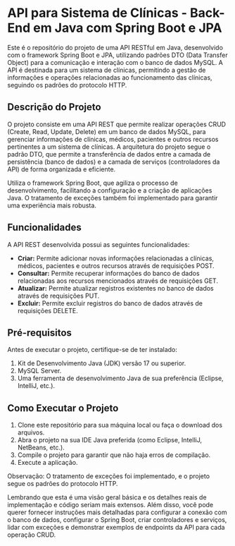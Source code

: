 # API para Sistema de Clínicas - Back-End em Java com Spring Boot e JPA

Este é o repositório do projeto de uma API RESTful em Java, desenvolvido com o framework Spring Boot e JPA, utilizando padrões DTO (Data Transfer Object) para a comunicação e interação com o banco de dados MySQL. A API é destinada para um sistema de clínicas, permitindo a gestão de informações e operações relacionadas ao funcionamento das clínicas, seguindo os padrões do protocolo HTTP.

## Descrição do Projeto

O projeto consiste em uma API REST que permite realizar operações CRUD (Create, Read, Update, Delete) em um banco de dados MySQL, para gerenciar informações de clínicas, médicos, pacientes e outros recursos pertinentes a um sistema de clínicas. A arquitetura do projeto segue o padrão DTO, que permite a transferência de dados entre a camada de persistência (banco de dados) e a camada de serviços (controladores da API) de forma organizada e eficiente.

Utiliza o framework Spring Boot, que agiliza o processo de desenvolvimento, facilitando a configuração e a criação de aplicações Java. O tratamento de exceções também foi implementado para garantir uma experiência mais robusta.

## Funcionalidades

A API REST desenvolvida possui as seguintes funcionalidades:

- **Criar:** Permite adicionar novas informações relacionadas a clínicas, médicos, pacientes e outros recursos através de requisições POST.
- **Consultar:** Permite recuperar informações do banco de dados relacionadas aos recursos mencionados através de requisições GET.
- **Atualizar:** Permite atualizar registros existentes no banco de dados através de requisições PUT.
- **Excluir:** Permite excluir registros do banco de dados através de requisições DELETE.

## Pré-requisitos

Antes de executar o projeto, certifique-se de ter instalado:

1. Kit de Desenvolvimento Java (JDK) versão 17 ou superior.
2. MySQL Server.
3. Uma ferramenta de desenvolvimento Java de sua preferência (Eclipse, IntelliJ, etc.).

## Como Executar o Projeto

1. Clone este repositório para sua máquina local ou faça o download dos arquivos.
2. Abra o projeto na sua IDE Java preferida (como Eclipse, IntelliJ, NetBeans, etc.).
3. Compile o projeto para garantir que não haja erros de compilação.
4. Execute a aplicação.

Observação: O tratamento de exceções foi implementado, e o projeto segue os padrões do protocolo HTTP.

Lembrando que esta é uma visão geral básica e os detalhes reais de implementação e código seriam mais extensos. Além disso, você pode querer fornecer instruções mais detalhadas para configurar a conexão com o banco de dados, configurar o Spring Boot, criar controladores e serviços, lidar com exceções e demonstrar exemplos de endpoints da API para cada operação CRUD.

